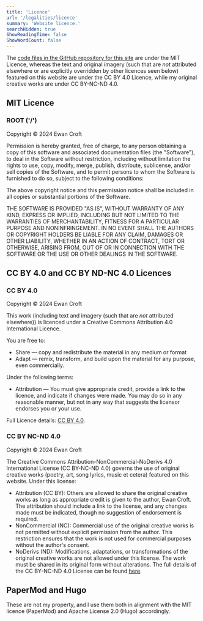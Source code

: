 ```yaml
---
title: 'Licence'
url: '/legalities/licence'
summary: 'Website licence.'
searchHidden: true
ShowReadingTime: false
ShowWordCount: false
---
```


The [code files in the GitHub repository for this site](https://github.com/ewanc26/website) are under the MIT Licence, whereas the text and original imagery (such that are *not* attributed elsewhere or are explicitly overridden by other licences seen below) featured on this website are under the CC BY 4.0 Licence, while my original creative works are under CC BY-NC-ND 4.0.

## MIT Licence

### ROOT ('/')

Copyright © 2024 Ewan Croft

Permission is hereby granted, free of charge, to any person obtaining a copy of this software and associated documentation files (the "Software"), to deal in the Software without restriction, including without limitation the rights to use, copy, modify, merge, publish, distribute, sublicense, and/or sell copies of the Software, and to permit persons to whom the Software is furnished to do so, subject to the following conditions:

The above copyright notice and this permission notice shall be included in all copies or substantial portions of the Software.

THE SOFTWARE IS PROVIDED "AS IS", WITHOUT WARRANTY OF ANY KIND, EXPRESS OR IMPLIED, INCLUDING BUT NOT LIMITED TO THE WARRANTIES OF MERCHANTABILITY, FITNESS FOR A PARTICULAR PURPOSE AND NONINFRINGEMENT. IN NO EVENT SHALL THE AUTHORS OR COPYRIGHT HOLDERS BE LIABLE FOR ANY CLAIM, DAMAGES OR OTHER LIABILITY, WHETHER IN AN ACTION OF CONTRACT, TORT OR OTHERWISE, ARISING FROM, OUT OF OR IN CONNECTION WITH THE SOFTWARE OR THE USE OR OTHER DEALINGS IN THE SOFTWARE.

## CC BY 4.0 and CC BY ND-NC 4.0 Licences

### CC BY 4.0

Copyright © 2024 Ewan Croft

This work (including text and imagery (such that are *not* attributed elsewhere)) is licenced under a Creative Commons Attribution 4.0 International Licence.

You are free to:

- Share — copy and redistribute the material in any medium or format
- Adapt — remix, transform, and build upon the material for any purpose, even commercially.

Under the following terms:

- Attribution — You must give appropriate credit, provide a link to the licence, and indicate if changes were made. You may do so in any reasonable manner, but not in any way that suggests the licensor endorses you or your use.

Full Licence details: [CC BY 4.0](https://creativecommons.org/licenses/by/4.0/).

### CC BY NC-ND 4.0

Copyright © 2024 Ewan Croft

The Creative Commons Attribution-NonCommercial-NoDerivs 4.0 International License (CC BY-NC-ND 4.0) governs the use of original creative works (poetry, art, song lyrics, music et cetera) featured on this website. Under this license:

- Attribution (CC BY): Others are allowed to share the original creative works as long as appropriate credit is given to the author, Ewan Croft. The attribution should include a link to the license, and any changes made must be indicated, though no suggestion of endorsement is required.
- NonCommercial (NC): Commercial use of the original creative works is not permitted without explicit permission from the author. This restriction ensures that the work is not used for commercial purposes without the author's consent.
- NoDerivs (ND): Modifications, adaptations, or transformations of the original creative works are not allowed under this license. The work must be shared in its original form without alterations.
The full details of the CC BY-NC-ND 4.0 License can be found [here](https://creativecommons.org/licenses/by-nc-nd/4.0/).

## PaperMod and Hugo

These are not my property, and I use them both in alignment with the MIT licence (PaperMod) and Apache License 2.0 (Hugo) accordingly.
